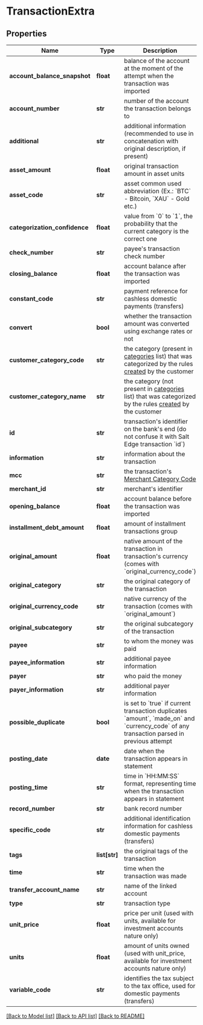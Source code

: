 # TransactionExtra

## Properties
Name | Type | Description | Notes
------------ | ------------- | ------------- | -------------
**account_balance_snapshot** | **float** | balance of the account at the moment of the attempt when the transaction was imported | [optional] 
**account_number** | **str** | number of the account the transaction belongs to | [optional] 
**additional** | **str** | additional information (recommended to use in concatenation with original description, if present) | [optional] 
**asset_amount** | **float** | original transaction amount in asset units | [optional] 
**asset_code** | **str** | asset common used abbreviation (Ex.: &#x60;BTC&#x60; - Bitcoin, &#x60;XAU&#x60; - Gold etc.) | [optional] 
**categorization_confidence** | **float** | value from &#x60;0&#x60; to &#x60;1&#x60;, the probability that the current category is the correct one | [optional] 
**check_number** | **str** | payee&#x27;s transaction check number | [optional] 
**closing_balance** | **float** | account balance after the transaction was imported | [optional] 
**constant_code** | **str** | payment reference for cashless domestic payments (transfers) | [optional] 
**convert** | **bool** | whether the transaction amount was converted using exchange rates or not | [optional] 
**customer_category_code** | **str** | the category (present in [categories](#categories) list) that was categorized by the rules [created](#categories-learn) by the customer | [optional] 
**customer_category_name** | **str** | the category (not present in [categories](#categories) list) that was categorized by the rules [created](#categories-learn) by the customer | [optional] 
**id** | **str** | transaction&#x27;s identifier on the bank&#x27;s end (do not confuse it with Salt Edge transaction &#x60;id&#x60;) | [optional] 
**information** | **str** | information about the transaction | [optional] 
**mcc** | **str** | the transaction&#x27;s [Merchant Category Code](http://www.irs.gov/irb/2004-31_IRB/ar17.html) | [optional] 
**merchant_id** | **str** | merchant&#x27;s identifier | [optional] 
**opening_balance** | **float** | account balance before the transaction was imported | [optional] 
**installment_debt_amount** | **float** | amount of installment transactions group | [optional] 
**original_amount** | **float** | native amount of the transaction in transaction&#x27;s currency (comes with &#x60;original_currency_code&#x60;) | [optional] 
**original_category** | **str** | the original category of the transaction | [optional] 
**original_currency_code** | **str** | native currency of the transaction (comes with &#x60;original_amount&#x60;) | [optional] 
**original_subcategory** | **str** | the original subcategory of the transaction | [optional] 
**payee** | **str** | to whom the money was paid | [optional] 
**payee_information** | **str** | additional payee information | [optional] 
**payer** | **str** | who paid the money | [optional] 
**payer_information** | **str** | additional payer information | [optional] 
**possible_duplicate** | **bool** | is set to &#x60;true&#x60; if current transaction duplicates &#x60;amount&#x60;, &#x60;made_on&#x60; and &#x60;currency_code&#x60; of any transaction parsed in previous attempt | [optional] 
**posting_date** | **date** | date when the transaction appears in statement | [optional] 
**posting_time** | **str** | time in &#x60;HH:MM:SS&#x60; format, representing time when the transaction appears in statement | [optional] 
**record_number** | **str** | bank record number | [optional] 
**specific_code** | **str** | additional identification information for cashless domestic payments (transfers) | [optional] 
**tags** | **list[str]** | the original tags of the transaction | [optional] 
**time** | **str** | time when the transaction was made | [optional] 
**transfer_account_name** | **str** | name of the linked account | [optional] 
**type** | **str** | transaction type | [optional] 
**unit_price** | **float** | price per unit (used with units, available for investment accounts nature only) | [optional] 
**units** | **float** | amount of units owned (used with unit_price, available for investment accounts nature only) | [optional] 
**variable_code** | **str** | identifies the tax subject to the tax office, used for domestic payments (transfers) | [optional] 

[[Back to Model list]](../README.md#documentation-for-models) [[Back to API list]](../README.md#documentation-for-api-endpoints) [[Back to README]](../README.md)

